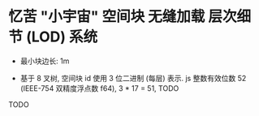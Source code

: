 # 忆苦 "小宇宙" 空间块 无缝加载 层次细节 (LOD) 系统

- 最小块边长: 1m

- 基于 8 叉树, 空间块 id 使用 3 位二进制 (每层) 表示. js 整数有效位数 52
  (IEEE-754 双精度浮点数 f64), 3 * 17 = 51, TODO

TODO
